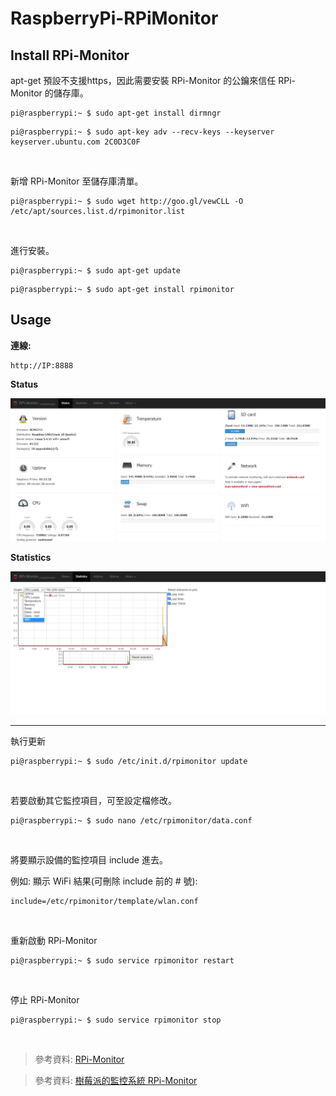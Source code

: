 # RaspberryPi-RPiMonitor

## Install RPi-Monitor

apt-get 預設不支援https，因此需要安裝 RPi-Monitor 的公鑰來信任 RPi-Monitor 的儲存庫。
```
pi@raspberrypi:~ $ sudo apt-get install dirmngr
```
```
pi@raspberrypi:~ $ sudo apt-key adv --recv-keys --keyserver keyserver.ubuntu.com 2C0D3C0F
```

<br>

新增 RPi-Monitor 至儲存庫清單。
```
pi@raspberrypi:~ $ sudo wget http://goo.gl/vewCLL -O /etc/apt/sources.list.d/rpimonitor.list
```
<br>

進行安裝。
```
pi@raspberrypi:~ $ sudo apt-get update
```
```
pi@raspberrypi:~ $ sudo apt-get install rpimonitor
```

## Usage

<b>連線: </b>
```
http://IP:8888
```

<b>Status</b>

<img src="img/Status.png">

<b>Statistics</b>

<img src="img/Statistics.png">

<hr>

執行更新
```
pi@raspberrypi:~ $ sudo /etc/init.d/rpimonitor update
```

<br>

若要啟動其它監控項目，可至設定檔修改。
```
pi@raspberrypi:~ $ sudo nano /etc/rpimonitor/data.conf
```

<br>

將要顯示設備的監控項目 include 進去。

例如: 顯示 WiFi 結果(可刪除 include 前的 # 號): 
```
include=/etc/rpimonitor/template/wlan.conf
```

<br>

重新啟動 RPi-Monitor
```
pi@raspberrypi:~ $ sudo service rpimonitor restart
```

<br>

停止 RPi-Monitor
```
pi@raspberrypi:~ $ sudo service rpimonitor stop
```

<br>

> 參考資料: [RPi-Monitor](https://github.com/XavierBerger/RPi-Monitor)

> 參考資料: [樹莓派的監控系統 RPi-Monitor](https://atceiling.blogspot.com/2019/04/raspberry-pi-47-rpi-monitor.html)
